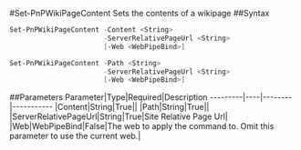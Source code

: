 #Set-PnPWikiPageContent
Sets the contents of a wikipage
##Syntax
```powershell
Set-PnPWikiPageContent -Content <String>
                       -ServerRelativePageUrl <String>
                       [-Web <WebPipeBind>]
```


```powershell
Set-PnPWikiPageContent -Path <String>
                       -ServerRelativePageUrl <String>
                       [-Web <WebPipeBind>]
```


##Parameters
Parameter|Type|Required|Description
---------|----|--------|-----------
|Content|String|True||
|Path|String|True||
|ServerRelativePageUrl|String|True|Site Relative Page Url|
|Web|WebPipeBind|False|The web to apply the command to. Omit this parameter to use the current web.|
